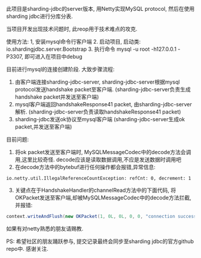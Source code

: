 此项目是sharding-jdbc的server版本, 用Netty实现MySQL protocol, 然后在使用sharding jdbc进行分库分表. 

当项目开发出现技术问题时, 此reop用于技术难点的攻克.

使用方法:
1, 安装mysql命令行客户端
2. 启动项目, 启动类: io.shardingjdbc.server.Bootstrap
3. 执行命令 mysql -u root -h127.0.0.1 -P3307, 即可进入在项目中debug

目前进行mysql的连接创建阶段. 大致步骤流程:

1. 由客户端连接sharding-jdbc-server, sharding-jdbc-server根据mysql protocol发送handshake packet至客户端. (sharding-jdbc-server负责生成handshake packet并发送至客户端)
2. mysql客户端返回handshakeResponse41 packet, 由sharding-jdbc-server解析. (sharding-jdbc-server负责读取handshakeResponse41 packet)
3. sharding-jdbc发送ok协议至mysql客户端 (sharding-jdbc-server生成ok packet,并发送至客户端)

目前问题:

1. 将ok packet发送至客户端时, MySQLMessageCodec中的decode方法会调用,这里比较奇怪. decode应该是读取数据调用,不应是发送数据时调用吧
2. 在decode方法中的bytebuf进行任何操作都会报错,异常信息: 

```
io.netty.util.IllegalReferenceCountException: refCnt: 0, decrement: 1
```

3. 关键点在于HandshakeHandler的channelRead方法中的下面代码, 将OKPacket发送至客户端,却被MySQLMessageCodec中的decode方法拦截,并报错:

```java
context.writeAndFlush(new OKPacket(1, 0L, 0L, 0, 0, "connection success"));
```

如果有对netty熟悉的朋友请赐教.

PS: 希望社区的朋友踊跃参与, 提交记录最终会同步至sharding jdbc的官方github repo中. 感谢关注.
